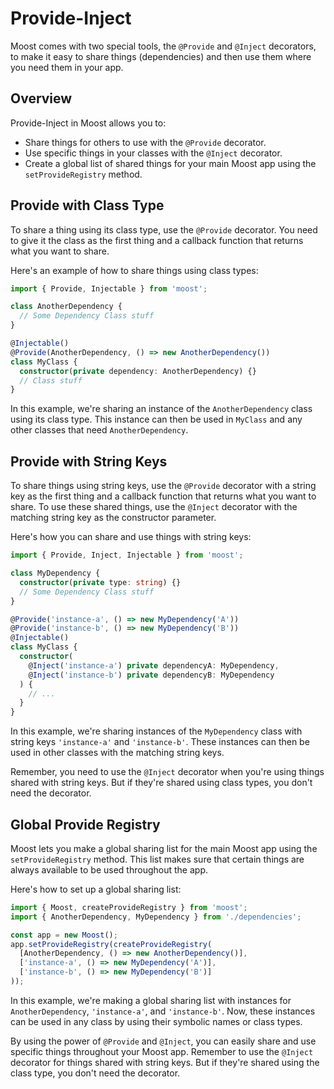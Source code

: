 # Provide-Inject

Moost comes with two special tools, the `@Provide` and `@Inject` decorators, to make it easy to share things (dependencies) and then use them where you need them in your app. 

## Overview
Provide-Inject in Moost allows you to:

- Share things for others to use with the `@Provide` decorator.
- Use specific things in your classes with the `@Inject` decorator.
- Create a global list of shared things for your main Moost app using the `setProvideRegistry` method.

## Provide with Class Type
To share a thing using its class type, use the `@Provide` decorator. You need to give it the class as the first thing and a callback function that returns what you want to share.

Here's an example of how to share things using class types:
```ts
import { Provide, Injectable } from 'moost';

class AnotherDependency {
  // Some Dependency Class stuff
}

@Injectable()
@Provide(AnotherDependency, () => new AnotherDependency())
class MyClass {
  constructor(private dependency: AnotherDependency) {}
  // Class stuff
}
```
In this example, we're sharing an instance of the `AnotherDependency` class using its class type. This instance can then be used in `MyClass` and any other classes that need `AnotherDependency`.

## Provide with String Keys
To share things using string keys, use the `@Provide` decorator with a string key as the first thing and a callback function that returns what you want to share. To use these shared things, use the `@Inject` decorator with the matching string key as the constructor parameter.

Here's how you can share and use things with string keys:
```ts
import { Provide, Inject, Injectable } from 'moost';

class MyDependency {
  constructor(private type: string) {}
  // Some Dependency Class stuff
}

@Provide('instance-a', () => new MyDependency('A'))
@Provide('instance-b', () => new MyDependency('B'))
@Injectable()
class MyClass {
  constructor(
    @Inject('instance-a') private dependencyA: MyDependency,
    @Inject('instance-b') private dependencyB: MyDependency
  ) {
    // ...
  }
}
```
In this example, we're sharing instances of the `MyDependency` class with string keys `'instance-a'` and `'instance-b'`. These instances can then be used in other classes with the matching string keys.

Remember, you need to use the `@Inject` decorator when you're using things shared with string keys. But if they're shared using class types, you don't need the decorator.

## Global Provide Registry
Moost lets you make a global sharing list for the main Moost app using the `setProvideRegistry` method. This list makes sure that certain things are always available to be used throughout the app.

Here's how to set up a global sharing list:
```ts
import { Moost, createProvideRegistry } from 'moost';
import { AnotherDependency, MyDependency } from './dependencies';

const app = new Moost();
app.setProvideRegistry(createProvideRegistry(
  [AnotherDependency, () => new AnotherDependency()],
  ['instance-a', () => new MyDependency('A')],
  ['instance-b', () => new MyDependency('B')]
));
```
In this example, we're making a global sharing list with instances for `AnotherDependency`, `'instance-a'`, and `'instance-b'`. Now, these instances can be used in any class by using their symbolic names or class types.

By using the power of `@Provide` and `@Inject`, you can easily share and use specific things throughout your Moost app. Remember to use the `@Inject` decorator for things shared with string keys. But if they're shared using the class type, you don't need the decorator.